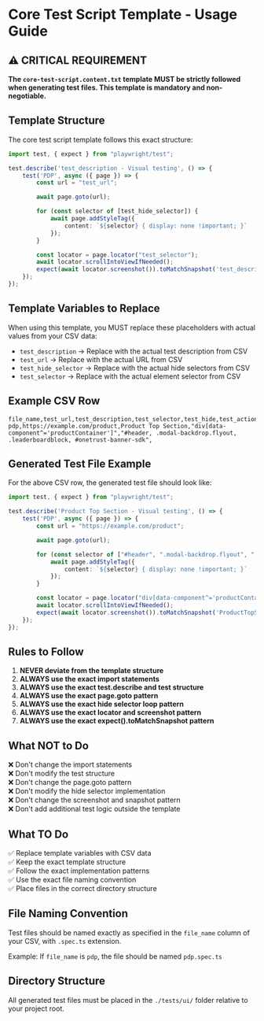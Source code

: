 # Core Test Script Template - Usage Guide

## ⚠️ CRITICAL REQUIREMENT

**The `core-test-script.content.txt` template MUST be strictly followed when generating test files. This template is mandatory and non-negotiable.**

## Template Structure

The core test script template follows this exact structure:

```typescript
import test, { expect } from "playwright/test";

test.describe('test_description - Visual testing', () => {
	test('PDP', async ({ page }) => {
		const url = "test_url";

		await page.goto(url);

		for (const selector of [test_hide_selector]) {
			await page.addStyleTag({
				content: `${selector} { display: none !important; }`
			});
		}

		const locator = page.locator("test_selector");
		await locator.scrollIntoViewIfNeeded();
		expect(await locator.screenshot()).toMatchSnapshot('test_description.replaceAll(/\s/i, '').png');
	});
});
```

## Template Variables to Replace

When using this template, you MUST replace these placeholders with actual values from your CSV data:

- `test_description` → Replace with the actual test description from CSV
- `test_url` → Replace with the actual URL from CSV  
- `test_hide_selector` → Replace with the actual hide selectors from CSV
- `test_selector` → Replace with the actual element selector from CSV

## Example CSV Row
```
file_name,test_url,test_description,test_selector,test_hide,test_action
pdp,https://example.com/product,Product Top Section,"div[data-component^='productContainer']","#header, .modal-backdrop.flyout, .leaderboardblock, #onetrust-banner-sdk",
```

## Generated Test File Example

For the above CSV row, the generated test file should look like:

```typescript
import test, { expect } from "playwright/test";

test.describe('Product Top Section - Visual testing', () => {
	test('PDP', async ({ page }) => {
		const url = "https://example.com/product";

		await page.goto(url);

		for (const selector of ["#header", ".modal-backdrop.flyout", ".leaderboardblock", "#onetrust-banner-sdk"]) {
			await page.addStyleTag({
				content: `${selector} { display: none !important; }`
			});
		}

		const locator = page.locator("div[data-component^='productContainer']");
		await locator.scrollIntoViewIfNeeded();
		expect(await locator.screenshot()).toMatchSnapshot('ProductTopSection.png');
	});
});
```

## Rules to Follow

1. **NEVER deviate from the template structure**
2. **ALWAYS use the exact import statements**
3. **ALWAYS use the exact test.describe and test structure**
4. **ALWAYS use the exact page.goto pattern**
5. **ALWAYS use the exact hide selector loop pattern**
6. **ALWAYS use the exact locator and screenshot pattern**
7. **ALWAYS use the exact expect().toMatchSnapshot pattern**

## What NOT to Do

❌ Don't change the import statements  
❌ Don't modify the test structure  
❌ Don't change the page.goto pattern  
❌ Don't modify the hide selector implementation  
❌ Don't change the screenshot and snapshot pattern  
❌ Don't add additional test logic outside the template  

## What TO Do

✅ Replace template variables with CSV data  
✅ Keep the exact template structure  
✅ Follow the exact implementation patterns  
✅ Use the exact file naming convention  
✅ Place files in the correct directory structure  

## File Naming Convention

Test files should be named exactly as specified in the `file_name` column of your CSV, with `.spec.ts` extension.

Example: If `file_name` is `pdp`, the file should be named `pdp.spec.ts`

## Directory Structure

All generated test files must be placed in the `./tests/ui/` folder relative to your project root.
